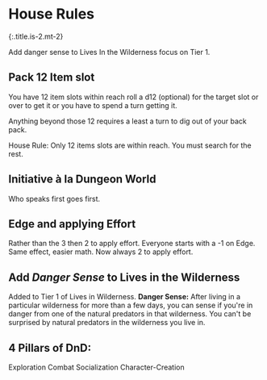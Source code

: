 # House Rules
{:.title.is-2.mt-2}

Add danger sense to Lives In the Wilderness focus on Tier 1.

## Pack 12 Item slot

You have 12 item slots within reach roll a d12 (optional) for the target slot or over to get it or you have to spend a turn getting it.

Anything beyond those 12 requires a least a turn to dig out of your back pack.

House Rule: Only 12 items slots are within reach. You must search for the rest.

## Initiative à la Dungeon World
Who speaks first goes first. 

## Edge and applying Effort
Rather than the 3 then 2 to apply effort. Everyone starts with a -1 on Edge. Same effect, easier math. Now always 2 to apply effort.


## Add _Danger Sense_ to Lives in the Wilderness

Added to Tier 1 of Lives in Wilderness.
__Danger Sense:__ After living in a particular wilderness for more than a few days, you can sense if you're in danger from one of the natural predators in that wilderness. You can't be surprised by natural predators in the wilderness you live in. 

## 4 Pillars of DnD:
Exploration Combat Socialization Character-Creation
